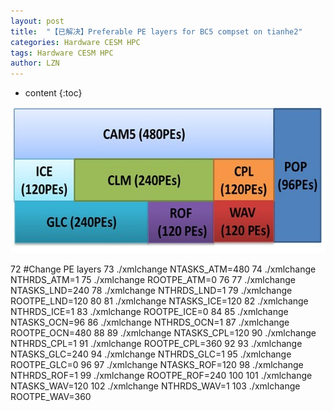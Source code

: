 ```yaml
---
layout: post
title:  "【已解决】Preferable PE layers for BC5 compset on tianhe2" 
categories: Hardware CESM HPC
tags: Hardware CESM HPC
author: LZN
---
```


* content
{:toc}

<a href="../uploads/2015/09/QQ图片20150924162913.jpg"><img class="alignnone size-full wp-image-728" src="../uploads/2015/09/QQ图片20150924162913.jpg" alt="QQ图片20150924162913" width="582" height="234" /></a>

72 #Change PE layers
73 ./xmlchange NTASKS_ATM=480
74 ./xmlchange NTHRDS_ATM=1
75 ./xmlchange ROOTPE_ATM=0
76
77 ./xmlchange NTASKS_LND=240
78 ./xmlchange NTHRDS_LND=1
79 ./xmlchange ROOTPE_LND=120
80
81 ./xmlchange NTASKS_ICE=120
82 ./xmlchange NTHRDS_ICE=1
83 ./xmlchange ROOTPE_ICE=0
84
85 ./xmlchange NTASKS_OCN=96
86 ./xmlchange NTHRDS_OCN=1
87 ./xmlchange ROOTPE_OCN=480
88
89 ./xmlchange NTASKS_CPL=120
90 ./xmlchange NTHRDS_CPL=1
91 ./xmlchange ROOTPE_CPL=360
92
93 ./xmlchange NTASKS_GLC=240
94 ./xmlchange NTHRDS_GLC=1
95 ./xmlchange ROOTPE_GLC=0
96
97 ./xmlchange NTASKS_ROF=120
98 ./xmlchange NTHRDS_ROF=1
99 ./xmlchange ROOTPE_ROF=240
100
101 ./xmlchange NTASKS_WAV=120
102 ./xmlchange NTHRDS_WAV=1
103 ./xmlchange ROOTPE_WAV=360